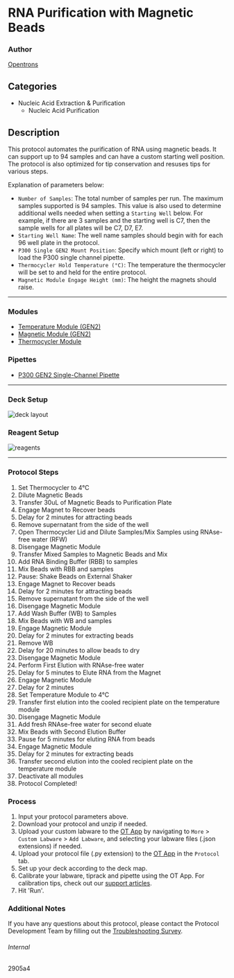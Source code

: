 # RNA Purification with Magnetic Beads

### Author

[Opentrons](https://opentrons.com/)

## Categories

- Nucleic Acid Extraction & Purification
  - Nucleic Acid Purification

## Description

This protocol automates the purification of RNA using magnetic beads. It can support up to 94 samples and can have a custom starting well position. The protocol is also optimized for tip conservation and resuses tips for various steps.

Explanation of parameters below:

- `Number of Samples`: The total number of samples per run. The maximum samples supported is 94 samples. This value is also used to determine additional wells needed when setting a `Starting Well` below. For example, if there are 3 samples and the starting well is C7, then the sample wells for all plates will be C7, D7, E7.
- `Starting Well Name`: The well name samples should begin with for each 96 well plate in the protocol.
- `P300 Single GEN2 Mount Position`: Specify which mount (left or right) to load the P300 single channel pipette.
- `Thermocycler Hold Temperature (°C)`: The temperature the thermocycler will be set to and held for the entire protocol.
- `Magnetic Module Engage Height (mm)`: The height the magnets should raise.

---

### Modules

* [Temperature Module (GEN2)](https://shop.opentrons.com/collections/hardware-modules/products/tempdeck)
* [Magnetic Module (GEN2)](https://shop.opentrons.com/collections/hardware-modules/products/magdeck)
* [Thermocycler Module](https://shop.opentrons.com/collections/hardware-modules/products/thermocycler-module)

### Pipettes

- [P300 GEN2 Single-Channel Pipette](https://shop.opentrons.com/collections/ot-2-robot/products/single-channel-electronic-pipette)

---

### Deck Setup

![deck layout](https://opentrons-protocol-library-website.s3.amazonaws.com/custom-README-images/2905a4/2905a4_layout.png)

### Reagent Setup

![reagents](https://opentrons-protocol-library-website.s3.amazonaws.com/custom-README-images/2905a4/2905a4_reagents.png)

---

### Protocol Steps

1. Set Thermocycler to 4°C
2. Dilute Magnetic Beads
3. Transfer 30uL of Magnetic Beads to Purification Plate
4. Engage Magnet to Recover beads
5. Delay for 2 minutes for attracting beads
6. Remove supernatant from the side of the well
7. Open Thermocycler Lid and Dilute Samples/Mix Samples using RNAse-free water (RFW)
8. Disengage Magnetic Module
9. Transfer Mixed Samples to Magnetic Beads and Mix
10. Add RNA Binding Buffer (RBB) to samples
11. Mix Beads with RBB and samples
12. Pause: Shake Beads on External Shaker
13. Engage Magnet to Recover beads
14. Delay for 2 minutes for attracting beads
15. Remove supernatant from the side of the well
16. Disengage Magnetic Module
17. Add Wash Buffer (WB) to Samples
18. Mix Beads with WB and samples
19. Engage Magnetic Module
20. Delay for 2 minutes for extracting beads
21. Remove WB
22. Delay for 20 minutes to allow beads to dry
23. Disengage Magnetic Module
24. Perform First Elution with RNAse-free water
25. Delay for 5 minutes to Elute RNA from the Magnet
26. Engage Magnetic Module
27. Delay for 2 minutes
28. Set Temperature Module to 4°C
29. Transfer first elution into the cooled recipient plate on the temperature module
30. Disengage Magnetic Module
31. Add fresh RNAse-free water for second eluate
32. Mix Beads with Second Elution Buffer
33. Pause for 5 minutes for eluting RNA from beads
34. Engage Magnetic Module
35. Delay for 2 minutes for extracting beads
36. Transfer second elution into the cooled recipient plate on the temperature module
37. Deactivate all modules
38. Protocol Completed!

### Process

1. Input your protocol parameters above.
2. Download your protocol and unzip if needed.
3. Upload your custom labware to the [OT App](https://opentrons.com/ot-app) by navigating to `More` > `Custom Labware` > `Add Labware`, and selecting your labware files (.json extensions) if needed.
4. Upload your protocol file (.py extension) to the [OT App](https://opentrons.com/ot-app) in the `Protocol` tab.
5. Set up your deck according to the deck map.
6. Calibrate your labware, tiprack and pipette using the OT App. For calibration tips, check out our [support articles](https://support.opentrons.com/en/collections/1559720-guide-for-getting-started-with-the-ot-2).
7. Hit 'Run'.

### Additional Notes

If you have any questions about this protocol, please contact the Protocol Development Team by filling out the [Troubleshooting Survey](https://protocol-troubleshooting.paperform.co/).

###### Internal

2905a4
